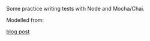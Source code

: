 Some practice writing tests with Node and Mocha/Chai.

Modelled from:

[blog post](http://mherman.org/blog/2015/09/10/testing-node-js-with-mocha-and-chai/#.VfJlgVNViko)
